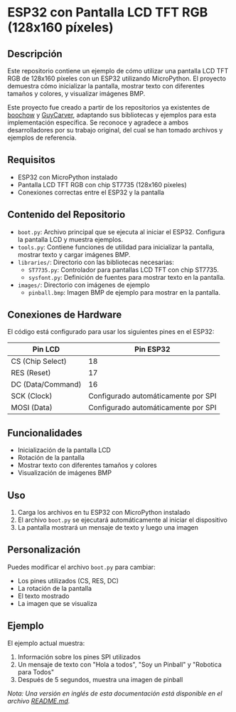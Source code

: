 # ESP32 con Pantalla LCD TFT RGB (128x160 píxeles)

## Descripción
Este repositorio contiene un ejemplo de cómo utilizar una pantalla LCD TFT RGB de 128x160 píxeles con un ESP32 utilizando MicroPython. El proyecto demuestra cómo inicializar la pantalla, mostrar texto con diferentes tamaños y colores, y visualizar imágenes BMP.

Este proyecto fue creado a partir de los repositorios ya existentes de [boochow](https://github.com/boochow/MicroPython-ST7735) y [GuyCarver](https://github.com/GuyCarver/MicroPython/tree/master/lib), adaptando sus bibliotecas y ejemplos para esta implementación específica. Se reconoce y agradece a ambos desarrolladores por su trabajo original, del cual se han tomado archivos y ejemplos de referencia.

## Requisitos
- ESP32 con MicroPython instalado
- Pantalla LCD TFT RGB con chip ST7735 (128x160 píxeles)
- Conexiones correctas entre el ESP32 y la pantalla

## Contenido del Repositorio
- `boot.py`: Archivo principal que se ejecuta al iniciar el ESP32. Configura la pantalla LCD y muestra ejemplos.
- `tools.py`: Contiene funciones de utilidad para inicializar la pantalla, mostrar texto y cargar imágenes BMP.
- `libraries/`: Directorio con las bibliotecas necesarias:
  - `ST7735.py`: Controlador para pantallas LCD TFT con chip ST7735.
  - `sysfont.py`: Definición de fuentes para mostrar texto en la pantalla.
- `images/`: Directorio con imágenes de ejemplo
  - `pinball.bmp`: Imagen BMP de ejemplo para mostrar en la pantalla.

## Conexiones de Hardware
El código está configurado para usar los siguientes pines en el ESP32:

| Pin LCD | Pin ESP32 |
|---------|-----------|
| CS (Chip Select) | 18 |
| RES (Reset) | 17 |
| DC (Data/Command) | 16 |
| SCK (Clock) | Configurado automáticamente por SPI |
| MOSI (Data) | Configurado automáticamente por SPI |

## Funcionalidades
- Inicialización de la pantalla LCD
- Rotación de la pantalla
- Mostrar texto con diferentes tamaños y colores
- Visualización de imágenes BMP

## Uso
1. Carga los archivos en tu ESP32 con MicroPython instalado
2. El archivo `boot.py` se ejecutará automáticamente al iniciar el dispositivo
3. La pantalla mostrará un mensaje de texto y luego una imagen

## Personalización
Puedes modificar el archivo `boot.py` para cambiar:
- Los pines utilizados (CS, RES, DC)
- La rotación de la pantalla
- El texto mostrado
- La imagen que se visualiza

## Ejemplo
El ejemplo actual muestra:
1. Información sobre los pines SPI utilizados
2. Un mensaje de texto con "Hola a todos", "Soy un Pinball" y "Robotica para Todos"
3. Después de 5 segundos, muestra una imagen de pinball

*Nota: Una versión en inglés de esta documentación está disponible en el archivo [README.md](README.md).*